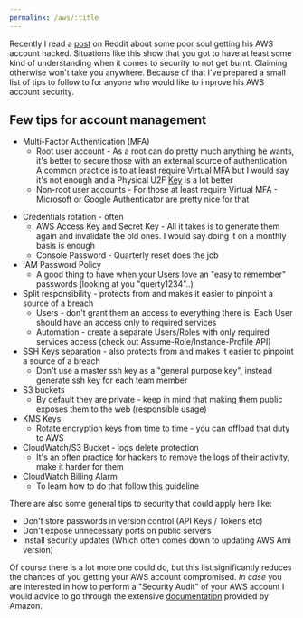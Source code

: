 ```yaml
---
permalink: /aws/:title
---
```


Recently I read a [post](https://www.reddit.com/r/aws/comments/8rj9ep/my_aws_account_was_hacked/) on Reddit about some poor soul getting his AWS account hacked.
Situations like this show that you got to have at least some kind of understanding when it comes to security to not get burnt.
Claiming otherwise won't take you anywhere.
Because of that I've prepared a small list of tips to follow to for anyone who would like to improve his AWS account security.

## Few tips for account management

* Multi-Factor Authentication (MFA)
    * Root user account - As a root can do pretty much anything he wants, it's better to secure those with an external source of authentication
    A common practice is to at least require Virtual MFA but I would say it's not enough and a Physical U2F [Key](https://www.amazon.com/Yubico-YubiKey-USB-Two-Factor-Authentication/dp/B018Y1Q71M?ref=ast_p_ep) is a lot better
    * Non-root user accounts - For those at least require Virtual MFA - Microsoft or Google Authenticator are pretty nice for that
- Credentials rotation - often
    * AWS Access Key and Secret Key - All it takes is to generate them again and invalidate the old ones. I would say doing it on a monthly basis is enough
    * Console Password - Quarterly reset does the job
- IAM Password Policy
    * A good thing to have when your Users love an "easy to remember" passwords (looking at you "querty1234"..)
- Split responsibility - protects from and makes it easier to pinpoint a source of a breach
    * Users - don't grant them an access to everything there is. Each User should have an access only to required services
    * Automation - create a separate Users/Roles with only required services access (check out Assume-Role/Instance-Profile API)
- SSH Keys separation - also protects from and makes it easier to pinpoint a source of a breach
    * Don't use a master ssh key as a "general purpose key", instead generate ssh key for each team member
- S3 buckets
    * By default they are private - keep in mind that making them public exposes them to the web (responsible usage)
- KMS Keys
    * Rotate encryption keys from time to time - you can offload that duty to AWS
- CloudWatch/S3 Bucket - logs delete protection
    * It's an often practice for hackers to remove the logs of their activity, make it harder for them
- CloudWatch Billing Alarm
    * To learn how to do that follow [this](https://docs.aws.amazon.com/AmazonCloudWatch/latest/monitoring/monitor_estimated_charges_with_cloudwatch.html) guideline

There are also some general tips to security that could apply here like:

- Don't store passwords in version control (API Keys / Tokens etc)
- Don't expose unnecessary ports on public servers
- Install security updates (Which often comes down to updating AWS Ami version)

Of course there is a lot more one could do, but this list significantly reduces the chances of you getting your AWS account compromised.
_In case_ you are interested in how to perform a "Security Audit" of your AWS account I would advice to go through the extensive [documentation](https://docs.aws.amazon.com/general/latest/gr/aws-security-audit-guide.html)
provided by Amazon.